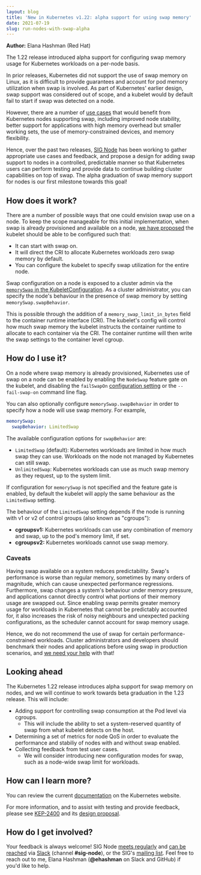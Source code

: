 ```yaml
---
layout: blog
title: 'New in Kubernetes v1.22: alpha support for using swap memory'
date: 2021-07-19
slug: run-nodes-with-swap-alpha
---
```


**Author:** Elana Hashman (Red Hat)

The 1.22 release introduced alpha support for configuring swap memory usage for
Kubernetes workloads on a per-node basis.

In prior releases, Kubernetes did not support the use of swap memory on Linux,
as it is difficult to provide guarantees and account for pod memory utilization
when swap is involved. As part of Kubernetes' earlier design, swap support was
considered out of scope, and a kubelet would by default fail to start if swap
was detected on a node.

However, there are a number of [use cases](https://github.com/kubernetes/enhancements/blob/9d127347773ad19894ca488ee04f1cd3af5774fc/keps/sig-node/2400-node-swap/README.md#user-stories)
that would benefit from Kubernetes nodes supporting swap, including  improved
node stability, better support for applications with high memory overhead but
smaller working sets, the use of memory-constrained devices, and memory
flexibility.

Hence, over the past two releases, [SIG Node](https://github.com/kubernetes/community/tree/master/sig-node#readme) has
been working to gather appropriate use cases and feedback, and propose a design
for adding swap support to nodes in a controlled, predictable manner so that
Kubernetes users can perform testing and provide data to continue building
cluster capabilities on top of swap. The alpha graduation of swap memory
support for nodes is our first milestone towards this goal!

## How does it work?

There are a number of possible ways that one could envision swap use on a node.
To keep the scope manageable for this initial implementation, when swap is
already provisioned and available on a node, [we have proposed](https://github.com/kubernetes/enhancements/blob/9d127347773ad19894ca488ee04f1cd3af5774fc/keps/sig-node/2400-node-swap/README.md#proposal)
the kubelet should be able to be configured such that:

- It can start with swap on.
- It will direct the CRI to allocate Kubernetes workloads zero swap memory by
  default.
- You can configure the kubelet to specify swap utilization for the entire node.

Swap configuration on a node is exposed to a cluster admin via the
[`memorySwap` in the KubeletConfiguration](/docs/reference/config-api/kubelet-config.v1beta1/).
As a cluster administrator, you can specify the node's behaviour in the
presence of swap memory by setting `memorySwap.swapBehavior`.

This is possible through the addition of a `memory_swap_limit_in_bytes` field
to the container runtime interface (CRI). The kubelet's config will control how
much swap memory the kubelet instructs the container runtime to allocate to
each container via the CRI. The container runtime will then write the swap
settings to the container level cgroup.

## How do I use it?

On a node where swap memory is already provisioned, Kubernetes use of swap on a
node can be enabled by enabling the `NodeSwap` feature gate on the kubelet, and
disabling the `failSwapOn` [configuration setting](/docs/reference/config-api/kubelet-config.v1beta1/#kubelet-config-k8s-io-v1beta1-KubeletConfiguration)
or the `--fail-swap-on` command line flag.

You can also optionally configure `memorySwap.swapBehavior` in order to
specify how a node will use swap memory. For example,

```yaml
memorySwap:
  swapBehavior: LimitedSwap
```

The available configuration options for `swapBehavior` are:

- `LimitedSwap` (default): Kubernetes workloads are limited in how much swap
  they can use. Workloads on the node not managed by Kubernetes can still swap.
- `UnlimitedSwap`: Kubernetes workloads can use as much swap memory as they
  request, up to the system limit.

If configuration for `memorySwap` is not specified and the feature gate is
enabled, by default the kubelet will apply the same behaviour as the
`LimitedSwap` setting.

The behaviour of the `LimitedSwap` setting depends if the node is running with
v1 or v2 of control groups (also known as "cgroups"):

- **cgroupsv1:** Kubernetes workloads can use any combination of memory and
  swap, up to the pod's memory limit, if set.
- **cgroupsv2:** Kubernetes workloads cannot use swap memory.

### Caveats

Having swap available on a system reduces predictability. Swap's performance is
worse than regular memory, sometimes by many orders of magnitude, which can
cause unexpected performance regressions. Furthermore, swap changes a system's
behaviour under memory pressure, and applications cannot directly control what
portions of their memory usage are swapped out. Since enabling swap permits
greater memory usage for workloads in Kubernetes that cannot be predictably
accounted for, it also increases the risk of noisy neighbours and unexpected
packing configurations, as the scheduler cannot account for swap memory usage.

Hence, we do not recommend the use of swap for certain performance-constrained
workloads. Cluster administrators and developers should benchmark their nodes
and applications before using swap in production scenarios, and [we need your
help](#how-do-i-get-involved) with that!

## Looking ahead

The Kubernetes 1.22 release introduces alpha support for swap memory on nodes,
and we will continue to work towards beta graduation in the 1.23 release. This
will include:

* Adding support for controlling swap consumption at the Pod level via cgroups.
   * This will include the ability to set a system-reserved quantity of swap
     from what kubelet detects on the host.
* Determining a set of metrics for node QoS in order to evaluate the
  performance and stabiliy of nodes with and without swap enabled.
* Collecting feedback from test user cases.
  * We will consider introducing new configuration modes for swap, such as a
    node-wide swap limit for workloads.

## How can I learn more?

You can review the current [documentation](https://kubernetes.io/docs/concepts/architecture/nodes/#swap-memory)
on the Kubernetes website.

For more information, and to assist with testing and provide feedback, please
see [KEP-2400](https://github.com/kubernetes/enhancements/issues/2400) and its
[design proposal](https://github.com/kubernetes/enhancements/blob/master/keps/sig-node/2400-node-swap/README.md).

## How do I get involved?

Your feedback is always welcome! SIG Node [meets regularly](https://github.com/kubernetes/community/tree/master/sig-node#meetings)
and [can be reached](https://github.com/kubernetes/community/tree/master/sig-node#contact)
via [Slack](https://slack.k8s.io/) (channel **#sig-node**), or the SIG's
[mailing list](https://groups.google.com/forum/#!forum/kubernetes-sig-node).
Feel free to reach out to me, Elana Hashman (**@ehashman** on Slack and GitHub)
if you'd like to help.
